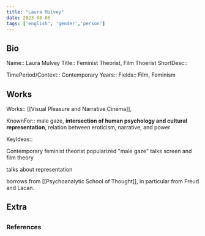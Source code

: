 ```yaml
---
title: "Laura Mulvey"
date: 2023-08-05
tags: ['english', 'gender','person']
---
```


## Bio
Name:: Laura Mulvey
Title:: Feminist Theorist, Film Thoerist
ShortDesc::

TimePeriod/Context:: Contemporary
Years:: 
Fields:: Film, Feminism


## Works 
Works:: [[Visual Pleasure and Narrative Cinema]], 

KnownFor:: male gaze, **intersection of human psychology and cultural representation**, relation between eroticism, narrative, and power

KeyIdeas::

Contemporary feminist theorist
popularized "male gaze"
talks screen and film theory 

talks about representation

borrows from [[Psychoanalytic School of Thought]], in particular from  Freud and Lacan.


## Extra

##
### References

